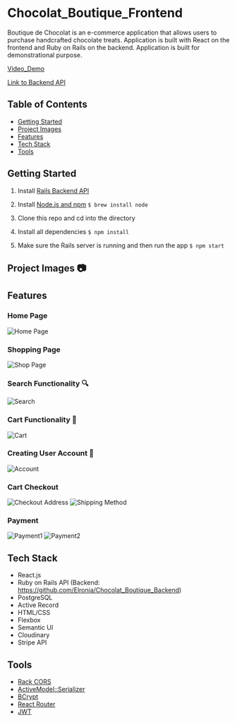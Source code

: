 # Chocolat_Boutique_Frontend
Boutique de Chocolat is an e-commerce application that allows users to purchase handcrafted chocolate treats. Application is built with React on the frontend and Ruby on Rails on the backend. Application is built for demonstrational purpose.

[Video_Demo](https://youtu.be/PPvMTIU2a-Q)

[Link to Backend API](https://github.com/Elronia/Chocolat_Boutique_Backend)

## Table of Contents
* [Getting Started](#getting-started)
* [Project Images](#project-images)
* [Features](#features)
* [Tech Stack](#tech-stack)
* [Tools](#tools)

## Getting Started
1. Install [Rails Backend API](https://github.com/Elronia/Chocolat_Boutique_Backend)
2. Install [Node.js and npm](https://www.npmjs.com/get-npm)
    ```$ brew install node```
    
3. Clone this repo and cd into the directory
4. Install all dependencies
    ```$ npm install```
5. Make sure the Rails server is running and then run the app
    ```$ npm start```
    
## Project Images 📷

## Features
###  Home Page
![Home Page](https://media.giphy.com/media/mkRp4DQNQdSsfV32p2/giphy.gif)
###  Shopping Page
![Shop Page](https://media.giphy.com/media/gc9apWRGCkrccJZ3WL/giphy-downsized.gif)
### Search Functionality 🔍
![Search](https://media.giphy.com/media/bvNocfyiXHKSW1qeF5/giphy.gif)
### Cart Functionality 🛒
![Cart](https://media.giphy.com/media/Vt5K80VNscvnoaoL1J/giphy.gif)
### Creating User Account 👨‍
![Account](https://media.giphy.com/media/P8ehnYmBDqCzeGYjQd/giphy.gif)
### Cart Checkout
![Checkout Address](https://media.giphy.com/media/9IS2ssKDqekHIIX85I/giphy.gif)
![Shipping Method](https://media.giphy.com/media/V1z8VYPfc5Nj6ODR60/giphy.gif)
### Payment
![Payment1](https://media.giphy.com/media/6hOqc3Pp1HcxbnA0ZI/giphy.gif)
![Payment2](https://media.giphy.com/media/233PA7lXAAFBZmhlK9/giphy.gif)

## Tech Stack
* React.js
* Ruby on Rails API (Backend: https://github.com/Elronia/Chocolat_Boutique_Backend)
* PostgreSQL
* Active Record
* HTML/CSS
* Flexbox
* Semantic UI
* Cloudinary
* Stripe API

## Tools
* [Rack CORS](https://github.com/cyu/rack-cors)
* [ActiveModel::Serializer](https://github.com/rails-api/active_model_serializers)
* [BCrypt](https://github.com/codahale/bcrypt-ruby)
* [React Router](https://reacttraining.com/react-router/web/guides/quick-start)
* [JWT](https://github.com/jwt/ruby-jwt)

